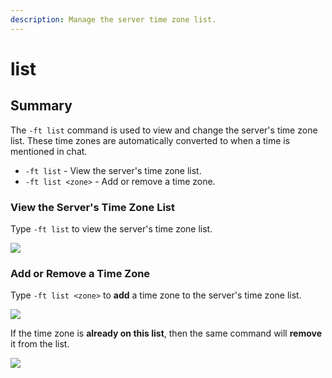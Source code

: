 ```yaml
---
description: Manage the server time zone list.
---
```


# list

## Summary

The `-ft list` command is used to view and change the server's time zone list. These time zones are automatically converted to when a time is mentioned in chat.

* `-ft list` - View the server's time zone list.
* `-ft list <zone>` - Add or remove a time zone.

### View the Server's Time Zone List

Type `-ft list` to view the server's time zone list.

![](../../.gitbook/assets/image%20%2850%29.png)

### Add or Remove a Time Zone

Type `-ft list <zone>` to **add** a time zone to the server's time zone list.

![](../../.gitbook/assets/image%20%2866%29.png)

If the time zone is **already on this list**, then the same command will **remove** it from the list.

![](../../.gitbook/assets/image%20%2859%29.png)





